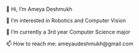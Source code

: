 <ul>👋 Hi, I’m Ameya Deshmukh</ul>
<ul>👀 I’m interested in Robotics and Computer Vision</ul>
<ul>🌱 I’m currently a 3rd year Computer Science major</ul>
<ul>📫 How to reach me: ameyaudeshmukh@gmail.com</ul>

<!---
ameya1252/ameya1252 is a ✨ special ✨ repository because its `README.md` (this file) appears on your GitHub profile.
You can click the Preview link to take a look at your changes.
--->
